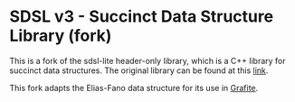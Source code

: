 # SDSL v3 - Succinct Data Structure Library (fork)

This is a fork of the sdsl-lite header-only library, which is a C++ library for succinct data structures. The original library can be found at this [link](https://github.com/xxsds/sdsl-lite).

This fork adapts the Elias-Fano data structure for its use in [Grafite](https://github.com/marcocosta97/grafite).